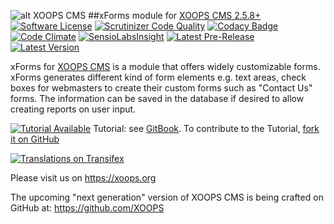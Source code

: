 ![alt XOOPS CMS](https://xoops.org/images/logoXoops4GithubRepository.png)
##xForms module for  [XOOPS CMS 2.5.8+](https://xoops.org)
[![Software License](https://img.shields.io/badge/license-GPL-brightgreen.svg?style=flat)](LICENSE)
[![Scrutinizer Code Quality](https://img.shields.io/scrutinizer/g/XoopsModules25x/xforms.svg?style=flat)](https://scrutinizer-ci.com/g/XoopsModules25x/xforms/?branch=master)
[![Codacy Badge](https://api.codacy.com/project/badge/Grade/8dfcca5d197149c69e685723afc88be1)](https://www.codacy.com/app/mambax7/xforms_2)
[![Code Climate](https://img.shields.io/codeclimate/github/XoopsModules25x/xforms.svg?style=flat)](https://codeclimate.com/github/XoopsModules25x/xforms)
[![SensioLabsInsight](https://insight.sensiolabs.com/projects/bc9cb9b9-eb36-4dcd-8a50-441f7342a728/mini.png)](https://insight.sensiolabs.com/projects/bc9cb9b9-eb36-4dcd-8a50-441f7342a728)
[![Latest Pre-Release](https://img.shields.io/github/tag/XoopsModules25x/xforms.svg?style=flat)](https://github.com/XoopsModules25x/xforms/tags/)
[![Latest Version](https://img.shields.io/github/release/XoopsModules25x/xforms.svg?style=flat)](https://github.com/XoopsModules25x/xforms/releases/)

xForms for [XOOPS CMS](https://xoops.org) is a module that offers widely customizable forms. xForms generates different kind of form elements e.g. text areas, check boxes for webmasters to create their custom forms such as "Contact Us" forms. The information can be saved in the database if desired to allow creating reports on user input.

[![Tutorial Available](https://xoops.org/images/tutorial-available-blue.svg)](https://www.gitbook.com/book/xoops/xforms-tutorial/) Tutorial: see [GitBook](https://www.gitbook.com/book/xoops/xforms-tutorial/).
To contribute to the Tutorial, [fork it on GitHub](https://github.com/XoopsDocs/xforms-tutorial)

[![Translations on Transifex](https://xoops.org/images/translations-transifex-blue.svg)](https://www.transifex.com/xoops)

Please visit us on https://xoops.org

The upcoming "next generation" version of XOOPS CMS is being crafted on GitHub at: https://github.com/XOOPS

